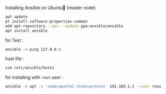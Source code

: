 Installing Ansible on Ubuntu (master node)

```bash
apt update
pt install software-properties-common
add-apt-repository --yes --update ppa:ansible/ansible
apt install ansible
```
for Test :

```bash
ansible -m ping 127.0.0.1
```
host file :

```bash
vim /etc/ansible/hosts
```
for installing with ```root``` user :

```bash
ansible -m apt -a 'name=apache2 state=present' 192.168.1.1 --user reza -b -K
```

